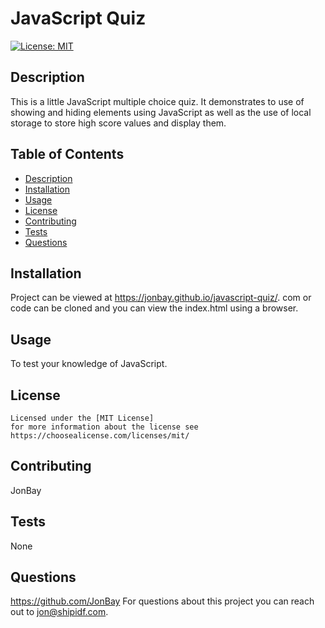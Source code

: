 # JavaScript Quiz

  [![License: MIT](https://img.shields.io/badge/License-MIT-yellow.svg)](https://opensource.org/licenses/MIT)

  ## Description
  This is a little JavaScript multiple choice quiz.  It demonstrates to use of showing and hiding elements using JavaScript as well as the use of local storage to store high score values and display them.  

  ## Table of Contents 
  - [Description](#description)
  - [Installation](#installation)
  - [Usage](#usage)
  - [License](#license)
  - [Contributing](#contributing)
  - [Tests](#tests)
  - [Questions](#questions)

  ## Installation
  Project can be viewed at https://jonbay.github.io/javascript-quiz/. com or code can be cloned and you can view the index.html using a browser.   

  ## Usage
  To test your knowledge of JavaScript.

  ## License
    
    Licensed under the [MIT License]
    for more information about the license see https://choosealicense.com/licenses/mit/ 
    

  ## Contributing
  JonBay

  ## Tests
  None

  ## Questions
  https://github.com/JonBay
  For questions about this project you can reach out to jon@shipidf.com.
